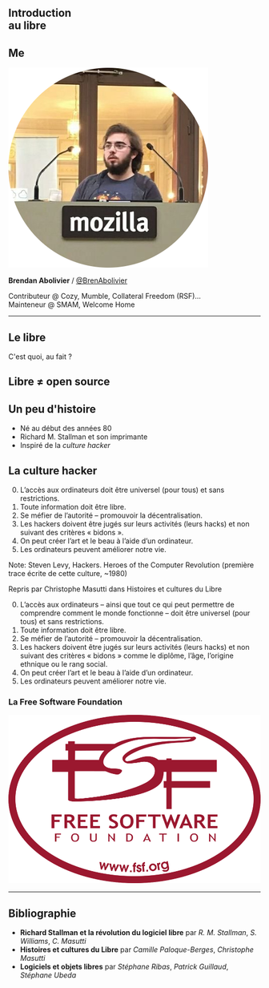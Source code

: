 ## Introduction<br/>au libre


## Me

![](assets/pp-moz-round.png)<!-- .element: class="plain" width="200px" -->

**Brendan Abolivier** / [@BrenAbolivier](https://twitter.com/BrenAbolivier)

Contributeur @ Cozy, Mumble, Collateral Freedom (RSF)...<br />
Mainteneur @ SMAM, Welcome Home
<!-- .element: style="font-size:70%" -->

-----------------

## Le libre

C'est quoi, au fait ?


## Libre &ne; open source


## Un peu d'histoire

* Né au début des années 80
* Richard M. Stallman et son imprimante
* Inspiré de la *culture hacker*


## La culture hacker

0. L’accès aux ordinateurs doit être universel (pour tous) et sans restrictions.
0. Toute information doit être libre.
0. Se méfier de l’autorité – promouvoir la décentralisation.
0. Les hackers doivent être jugés sur leurs activités (leurs hacks) et non suivant des critères « bidons ».
0. On peut créer l’art et le beau à l’aide d’un ordinateur.
0. Les ordinateurs peuvent améliorer notre vie.

<!-- .element: style="font-size:70%" -->

Note:
Steven Levy, Hackers. Heroes of the Computer Revolution (première trace écrite de cette culture, ~1980)

Repris par Christophe Masutti dans Histoires et cultures du Libre

0. L’accès aux ordinateurs – ainsi que tout ce qui peut permettre de comprendre comment le monde fonctionne – doit être universel (pour tous) et sans restrictions.
0. Toute information doit être libre.
0. Se méfier de l’autorité – promouvoir la décentralisation.
0. Les hackers doivent être jugés sur leurs activités (leurs hacks) et non suivant des critères « bidons » comme le diplôme, l’âge, l’origine ethnique ou le rang social.
0. On peut créer l’art et le beau à l’aide d’un ordinateur.
0. Les ordinateurs peuvent améliorer notre vie.


### La Free Software Foundation

![](assets/fsf.png)<!-- .element: class="plain" width="500px" -->

-----------------

## Bibliographie

* **Richard Stallman et la révolution du logiciel libre** par *R. M. Stallman*, *S. Williams*, *C. Masutti*
* **Histoires et cultures du Libre** par *Camille Paloque-Berges*, *Christophe Masutti*
* **Logiciels et objets libres** par *Stéphane Ribas*, *Patrick Guillaud*, *Stéphane Ubeda*

<!-- .element: style="font-size:70%" -->

